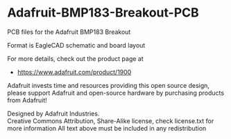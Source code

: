 # Adafruit-BMP183-Breakout-PCB
PCB files for the Adafruit BMP183 Breakout

Format is EagleCAD schematic and board layout

For more details, check out the product page at

   * https://www.adafruit.com/product/1900

Adafruit invests time and resources providing this open source design, 
please support Adafruit and open-source hardware by purchasing 
products from Adafruit!

Designed by Adafruit Industries.  
Creative Commons Attribution, Share-Alike license, check license.txt for more information
All text above must be included in any redistribution